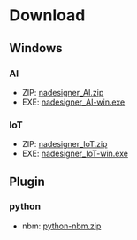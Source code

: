 
# Download

## Windows 

### AI

- ZIP: [nadesigner_AI.zip](https://drive.google.com/file/d/1V7wAi-yOvJtnAbfAQe1OLCIHDfluMrLF/view?usp=sharing)
- EXE: [nadesigner_AI-win.exe](https://drive.google.com/file/d/1Udm9UYkhA_ofs3jV1FgZn21Ga5BMrdUV/view?usp=sharing)

### IoT

- ZIP: [nadesigner_IoT.zip](https://drive.google.com/file/d/14riLZn-FPKzzoQiv9_tlNW7b6T1Fqvyp/view?usp=sharing)
- EXE: [nadesigner_IoT-win.exe](https://drive.google.com/file/d/1VwEqjv4xw4_XuZgOp7aEb754cMX63Q65/view?usp=sharing)

## Plugin

### python

- nbm: [python-nbm.zip](https://drive.google.com/file/d/1qBdM3FOmRMm00qnP7iFE0d2dPY9zMJeP/view?usp=sharing)

